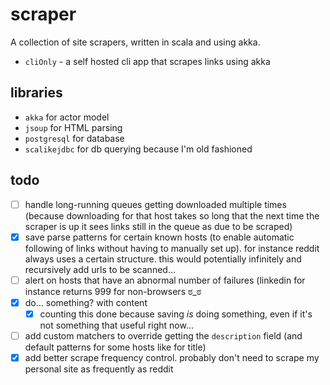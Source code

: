 # scraper

A collection of site scrapers, written in scala and using akka.

- `cliOnly` - a self hosted cli app that scrapes links using akka

## libraries

- `akka` for actor model
- `jsoup` for HTML parsing
- `postgresql` for database
- `scalikejdbc` for db querying because I'm old fashioned

## todo

- [ ] handle long-running queues getting downloaded multiple times (because downloading for that host takes so long that the next time the scraper is up it sees links still in the queue as due to be scraped)
- [x] save parse patterns for certain known hosts (to enable automatic following of links without having to manually set up). for instance reddit always uses a certain structure. this would potentially infinitely and recursively add urls to be scanned...
- [ ] alert on hosts that have an abnormal number of failures (linkedin for instance returns 999 for non-browsers ಠ_ಠ
- [x] do... something? with content
  - [x] counting this done because saving *is* doing something, even if it's not something that useful right now...
- [ ] add custom matchers to override getting the `description` field (and default patterns for some hosts like for title)
- [x] add better scrape frequency control. probably don't need to scrape my personal site as frequently as reddit
